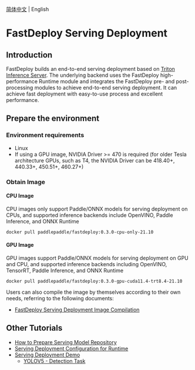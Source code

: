 [简体中文](README_CN.md) | English

# FastDeploy Serving Deployment

## Introduction

FastDeploy builds an end-to-end serving deployment based on [Triton Inference Server](https://github.com/triton-inference-server/server). The underlying backend uses the FastDeploy high-performance Runtime module and integrates the FastDeploy pre- and post-processing modules to achieve end-to-end serving deployment. It can achieve fast deployment with easy-to-use process and excellent performance.

## Prepare the environment

### Environment requirements

- Linux
- If using a GPU image, NVIDIA Driver >= 470 is required (for older Tesla architecture GPUs, such as T4, the NVIDIA Driver can be 418.40+, 440.33+, 450.51+, 460.27+)

### Obtain Image

#### CPU Image

CPU images only support Paddle/ONNX models for serving deployment on CPUs, and supported inference backends include OpenVINO, Paddle Inference, and ONNX Runtime

```shell
docker pull paddlepaddle/fastdeploy:0.3.0-cpu-only-21.10
```

#### GPU Image

GPU images support Paddle/ONNX models for serving deployment on GPU and CPU, and supported inference backends including OpenVINO, TensorRT, Paddle Inference, and ONNX Runtime

```
docker pull paddlepaddle/fastdeploy:0.3.0-gpu-cuda11.4-trt8.4-21.10
```

Users can also compile the image by themselves according to their own needs, referring to the following documents:

- [FastDeploy Serving Deployment Image Compilation](docs/zh_CN/compile.md)

## Other Tutorials

- [How to Prepare Serving Model Repository](docs/zh_CN/model_repository.md)
- [Serving Deployment Configuration for Runtime](docs/zh_CN/model_configuration.md) 
- [Serving Deployment Demo](docs/zh_CN/demo.md)
  - [YOLOV5 - Detection Task](../examples/vision/detection/yolov5/serving/README.md)
